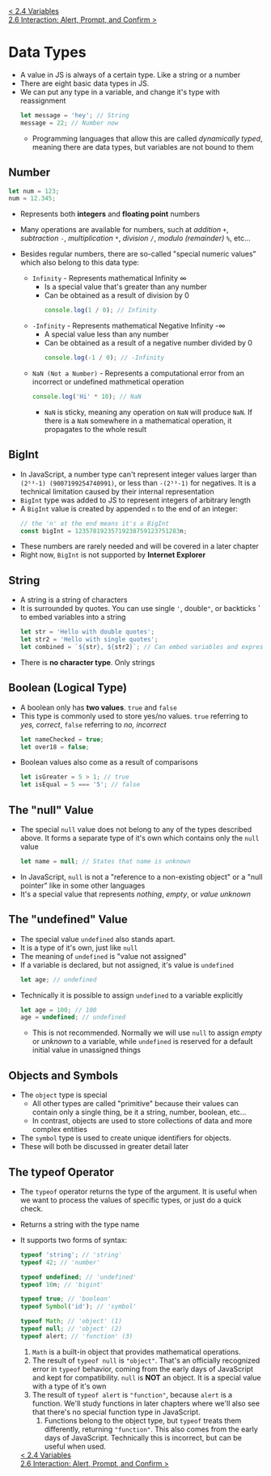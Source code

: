 <div>
    <a href="./2.4-variables.md">< 2.4 Variables</a>
</div>
<div>
    <a href="./2.6-interaction.md"> 2.6 Interaction: Alert, Prompt, and Confirm ></a>
</div>

# **Data Types**

- A value in JS is always of a certain type. Like a string or a number
- There are eight basic data types in JS.
- We can put any type in a variable, and change it's type with reassignment
  ```javascript
  let message = 'hey'; // String
  message = 22; // Number now
  ```
  - Programming languages that allow this are called _dynamically typed_, meaning there are data types, but variables are not bound to them

## **Number**

```javascript
let num = 123;
num = 12.345;
```

- Represents both **integers** and **floating point** numbers
- Many operations are available for numbers, such at _addition_ `+`, _subtraction_ `-`, _multiplication_ `*`, _division_ `/`, _modulo (remainder)_ `%`, etc...
- Besides regular numbers, there are so-called "special numeric values" which also belong to this data type:

  - `Infinity` - Represents mathematical Infinity ∞
    - Is a special value that's greater than any number
    - Can be obtained as a result of division by 0
      ```javascript
      console.log(1 / 0); // Infinity
      ```
  - `-Infinity` - Represents mathematical Negative Infinity -∞
    - A special value less than any number
    - Can be obtained as a result of a negative number divided by 0
      ```javascript
      console.log(-1 / 0); // -Infinity
      ```
  - `NaN (Not a Number)` - Represents a computational error from an incorrect or undefined mathmetical operation
    ```javascript
    console.log('Hi' * 10); // NaN
    ```
    - `NaN` is sticky, meaning any operation on `NaN` will produce `NaN`. If there is a `NaN` somewhere in a mathematical operation, it propagates to the whole result

## **BigInt**

- In JavaScript, a number type can't represent integer values larger than `(2⁵³-1) (9007199254740991)`, or less than `-(2⁵³-1)` for negatives. It is a technical limitation caused by their internal representation
- `BigInt` type was added to JS to represent integers of arbitrary length
- A `BigInt` value is created by appended `n` to the end of an integer:
  ```javascript
  // the 'n' at the end means it's a BigInt
  const bigInt = 12357819235719238759123751283n;
  ```
- These numbers are rarely needed and will be covered in a later chapter
- Right now, `BigInt` is not supported by **Internet Explorer**

## **String**

- A string is a string of characters
- It is surrounded by quotes. You can use single `'`, double`"`, or backticks **\`** to embed variables into a string
  ```javascript
  let str = 'Hello with double quotes';
  let str2 = 'Hello with single quotes';
  let combined = `${str}, ${str2}`; // Can embed variables and expressions
  ```
- There is **no character type**. Only strings

## **Boolean (Logical Type)**

- A boolean only has **two values**. `true` and `false`
- This type is commonly used to store yes/no values. `true` referring to _yes, correct_, `false` referring to _no, incorrect_
  ```javascript
  let nameChecked = true;
  let over18 = false;
  ```
- Boolean values also come as a result of comparisons
  ```javascript
  let isGreater = 5 > 1; // true
  let isEqual = 5 === '5'; // false
  ```

## **The "null" Value**

- The special `null` value does not belong to any of the types described above. It forms a separate type of it's own which contains only the `null` value
  ```javascript
  let name = null; // States that name is unknown
  ```
- In JavaScript, `null` is not a "reference to a non-existing object" or a "null pointer" like in some other languages
- It's a special value that represents _nothing_, _empty_, or _value unknown_

## **The "undefined" Value**

- The special value `undefined` also stands apart.
- It is a type of it's own, just like `null`
- The meaning of `undefined` is "value not assigned"
- If a variable is declared, but not assigned, it's value is `undefined`
  ```javascript
  let age; // undefined
  ```
- Technically it is possible to assign `undefined` to a variable explicitly
  ```javascript
  let age = 100; // 100
  age = undefined; // undefined
  ```
  - This is not recommended. Normally we will use `null` to assign _empty_ or _unknown_ to a variable, while `undefined` is reserved for a default initial value in unassigned things

## **Objects and Symbols**

- The `object` type is special
  - All other types are called "primitive" because their values can contain only a single thing, be it a string, number, boolean, etc...
  - In contrast, objects are used to store collections of data and more complex entities
- The `symbol` type is used to create unique identifiers for objects.
- These will both be discussed in greater detail later

## **The typeof Operator**

- The `typeof` operator returns the type of the argument. It is useful when we want to process the values of specific types, or just do a quick check.
- Returns a string with the type name
- It supports two forms of syntax:

  ```javascript
  typeof 'string'; // 'string'
  typeof 42; // 'number'

  typeof undefined; // 'undefined'
  typeof 10n; // 'bigint'

  typeof true; // 'boolean'
  typeof Symbol('id'); // 'symbol'

  typeof Math; // 'object' (1)
  typeof null; // 'object' (2)
  typeof alert; // 'function' (3)
  ```

  1. `Math` is a built-in object that provides mathematical operations.
  2. The result of `typeof null` is `"object"`. That's an officially recognized error in `typeof` behavior, coming from the early days of JavaScript and kept for compatibility. `null` is **NOT** an object. It is a special value with a type of it's own
  3. The result of `typeof alert` is `"function"`, because `alert` is a function. We'll study functions in later chapters where we'll also see that there's no special function type in JavaScript.
     1. Functions belong to the object type, but `typeof` treats them differently, returning `"function"`. This also comes from the early days of JavaScript. Technically this is incorrect, but can be useful when used.

  <div>
      <a href="./2.4-variables.md">< 2.4 Variables</a>
  </div>
  <div>
      <a href="./2.6-interaction.md"> 2.6 Interaction: Alert, Prompt, and Confirm ></a>
  </div>
